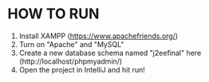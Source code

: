 # HOW TO RUN
1. Install XAMPP (https://www.apachefriends.org/)
2. Turn on "Apache" and "MySQL"
3. Create a new database schema named "j2eefinal" here (http://localhost/phpmyadmin/)
4. Open the project in IntelliJ and hit run!